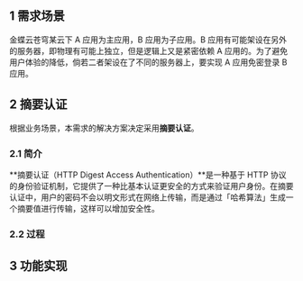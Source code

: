 ## 1   需求场景

金蝶云苍穹某云下 A 应用为主应用，B 应用为子应用。B 应用有可能架设在另外的服务器，即物理有可能上独立，但是逻辑上又是紧密依赖 A 应用的。为了避免用户体验的降低，倘若二者架设在了不同的服务器上，要实现 A 应用免密登录 B 应用。



## 2   摘要认证

根据业务场景，本需求的解决方案决定采用**摘要认证**。

### 2.1   简介

**摘要认证（HTTP Digest Access Authentication）**是一种基于 HTTP 协议的身份验证机制，它提供了一种比基本认证更安全的方式来验证用户身份。在摘要认证中，用户的密码不会以明文形式在网络上传输，而是通过「哈希算法」生成一个摘要值进行传输，这样可以增加安全性。

### 2.2   过程



## 3   功能实现

